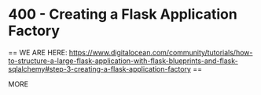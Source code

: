 # 400 - Creating a Flask Application Factory

== WE ARE HERE: https://www.digitalocean.com/community/tutorials/how-to-structure-a-large-flask-application-with-flask-blueprints-and-flask-sqlalchemy#step-3-creating-a-flask-application-factory ==



MORE